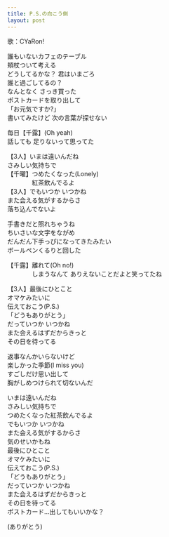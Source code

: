 ```yaml
---
title: P.S.の向こう側
layout: post
---
```

歌：CYaRon!

<p><a class="ruby">誰もいないカフェのテーブル<br />
頬杖ついて考える<br />
どうしてるかな？ 君はいまごろ<br />
誰と過ごしてるの？</a><br />
<a class="chika">なんとなく さっき買った<br />
ポストカードを取り出して<br />
「お元気ですか?」<br />
書いてみたけど 次の言葉が探せない</a></p>

<p><a class="you">毎日</a>【<a class="chika">千</a><a class="ruby">露</a>】(Oh yeah)<br />
<a class="you">話しても 足りないって思ってた</a></p>

<p>【3人】いまは遠いんだね<br />
さみしい気持ちで<br />
【<a class="chika">千</a><a class="you">曜</a>】つめたくなった<a class="ruby">(Lonely)</a><br />
　　　　紅茶飲んでるよ　<br />
【3人】でもいつか いつかね<br />
また会える気がするからさ<br />
落ち込んでないよ</p>

<p><a class="you">手書きだと照れちゃうね<br />
ちいさいな文字をながめ<br />
だんだん下手っぴになってきたみたい<br />
ボールペンくるりと回した</a></p>

<p>【<a class="chika">千</a><a class="ruby">露</a>】離れて<a class="you">(Oh no!)</a><br />
　　　　しまうなんて ありえないことだよと笑ってたね</p>

<p>【3人】最後にひとこと<br />
オマケみたいに<br />
伝えておこう<a class="you">(P.S.)</a><br />
「どうもありがとう」<br />
だっていつか いつかね<br />
また会えるはずだからきっと<br />
その日を待ってる</p>

<p><a class="chika">返事なんかいらないけど<br />
楽しかった季節</a><a class="you">(I miss you)</a><br />
<a class="ruby">すごしだけ思い出して</a><br />
<a class="you">胸がしめつけられて</a>切ないんだ</p>

<p>いまは遠いんだね<br />
さみしい気持ちで<br />
つめたくなった紅茶飲んでるよ<br />
でもいつか いつかね<br />
また会える気がするからさ<br />
気のせいかもね<br />
最後にひとこと<br />
オマケみたいに<br />
伝えておこう<a class="chika">(P.S.)</a><br />
「どうもありがとう」<br />
だっていつか いつかね<br />
また会えるはずだからきっと<br />
その日を待ってる<br />
ポストカード...出してもいいかな？</p>

<p>(ありがとう)</p>